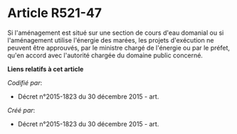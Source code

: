 # Article R521-47

Si l'aménagement est situé sur une section de cours d'eau domanial ou si l'aménagement utilise l'énergie des marées, les
projets d'exécution ne peuvent être approuvés, par le ministre chargé de l'énergie ou par le préfet, qu'en accord avec
l'autorité chargée du domaine public concerné.

**Liens relatifs à cet article**

_Codifié par_:

  - Décret n°2015-1823 du 30 décembre 2015 - art.

_Créé par_:

  - Décret n°2015-1823 du 30 décembre 2015 - art.

